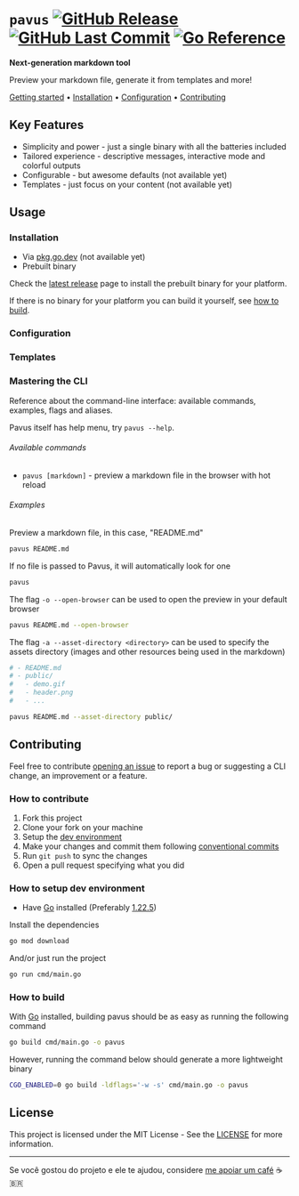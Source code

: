 # `pavus` [![GitHub Release](https://img.shields.io/github/v/release/kauefraga/pavus?label=latest+version)](https://github.com/kauefraga/pavus/releases/latest) [![GitHub Last Commit](https://img.shields.io/github/last-commit/kauefraga/pavus/main)](https://github.com/kauefraga/pavus/commits/main/) [![Go Reference](https://pkg.go.dev/badge/github.com/kauefraga/pavus)](https://pkg.go.dev/github.com/kauefraga/pavus)

**Next-generation markdown tool**

Preview your markdown file, generate it from templates and more!

[Getting started](#usage) •
[Installation](#installation) •
[Configuration](#configuration) •
[Contributing](#contributing)

## Key Features

- Simplicity and power - just a single binary with all the batteries included
- Tailored experience - descriptive messages, interactive mode and colorful outputs
- Configurable - but awesome defaults (not available yet)
- Templates - just focus on your content (not available yet)

## Usage

### Installation

- Via [pkg.go.dev](https://pkg.go.dev/github.com/kauefraga/pavus) (not available yet)
- Prebuilt binary

Check the [latest release](https://github.com/kauefraga/pavus/releases/latest) page to install the prebuilt binary for your platform.

If there is no binary for your platform you can build it yourself, see [how to build](#how-to-build).

### Configuration

### Templates

### Mastering the CLI

Reference about the command-line interface: available commands, examples, flags and aliases.

Pavus itself has help menu, try `pavus --help`.

###### Available commands

- `pavus [markdown]` - preview a markdown file in the browser with hot reload

###### Examples

Preview a markdown file, in this case, "README.md"

```sh
pavus README.md
```

If no file is passed to Pavus, it will automatically look for one

```sh
pavus
```

The flag `-o --open-browser` can be used to open the preview in your default browser

```sh
pavus README.md --open-browser
```

The flag `-a --asset-directory <directory>` can be used to specify the assets directory (images and other resources being used in the markdown)

```sh
# - README.md
# - public/
#   - demo.gif
#   - header.png
#   - ...

pavus README.md --asset-directory public/
```

## Contributing

Feel free to contribute [opening an issue](https://github.com/kauefraga/pavus/issues/new) to report a bug or suggesting a CLI change, an improvement or a feature.

### How to contribute

1. Fork this project
2. Clone your fork on your machine
3. Setup the [dev environment](#how-to-setup-dev-environment)
4. Make your changes and commit them following [conventional commits](https://www.conventionalcommits.org/en/v1.0.0/)
5. Run `git push` to sync the changes
6. Open a pull request specifying what you did

### How to setup dev environment

- Have [Go](https://go.dev/) installed (Preferably [1.22.5](go.mod))

Install the dependencies

```sh
go mod download
```

And/or just run the project

```sh
go run cmd/main.go
```

### How to build

With [Go](https://go.dev/) installed, building pavus should be as easy as running the following command

```sh
go build cmd/main.go -o pavus
```

However, running the command below should generate a more lightweight binary

```sh
CGO_ENABLED=0 go build -ldflags='-w -s' cmd/main.go -o pavus
```

## License

This project is licensed under the MIT License - See the [LICENSE](https://github.com/kauefraga/pavus/blob/main/LICENSE) for more information.

---

Se você gostou do projeto e ele te ajudou, considere [me apoiar um café](https://www.pixme.bio/kauefraga) ☕ 🇧🇷
